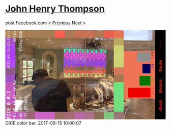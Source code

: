 # [John Henry Thompson](../README.md)
post Facebook.com
[< Previous](2017-09-15-2.md) [Next >](2017-09-15-4.md)

[![](../media/2017-09-15/Timeline-Photos-DICE-color-bar.jpg)](../README.md)
DICE color bar.
2017-09-15 10:00:07
